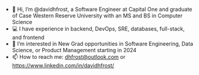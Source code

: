 - 👋 Hi, I’m @davidhfrost, a Software Engineer at Capital One and graduate of Case Western Reserve University with an MS and BS in Computer Science
- 💻 I have experience in backend, DevOps, SRE, databases, full-stack, and frontend
- 👀 I’m interested in New Grad opportunities in Software Engineering, Data Science, or Product Management starting in 2024
- 📫 How to reach me: dhfrost@outlook.com or https://www.linkedin.com/in/davidhfrost/

<!---
davidhfrost/davidhfrost is a ✨ special ✨ repository because its `README.md` (this file) appears on your GitHub profile.
You can click the Preview link to take a look at your changes.
--->
